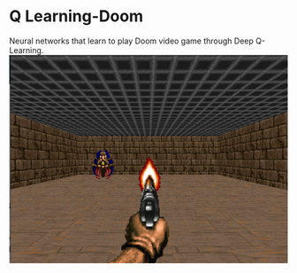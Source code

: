 # Q Learning-Doom
Neural networks that learn to play Doom video game through Deep Q-Learning.
![](img/doom.png)

